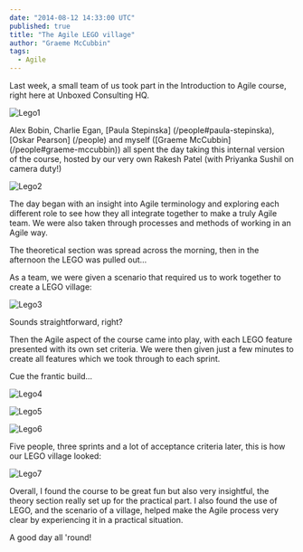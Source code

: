 ```yaml
---
date: "2014-08-12 14:33:00 UTC"
published: true
title: "The Agile LEGO village"
author: "Graeme McCubbin"
tags:
  - Agile
---
```


Last week, a small team of us took part in the Introduction to Agile course, right here at Unboxed Consulting HQ.

![Lego1](http://i1291.photobucket.com/albums/b548/grammccram/DSC_0015_zps8af64e29.jpg)

Alex Bobin, Charlie Egan, [Paula Stepinska] (/people#paula-stepinska), [Oskar Pearson] (/people) and myself ([Graeme McCubbin] (/people#graeme-mccubbin)) all spent the day taking this internal version of the course, hosted by our very own Rakesh Patel (with Priyanka Sushil on camera duty!)

![Lego2](http://i1291.photobucket.com/albums/b548/grammccram/DSC_0158_zpse95cc3fa.jpg)

The day began with an insight into Agile terminology and exploring each different role to see how they all integrate together to make a truly Agile team. We were also taken through processes and methods of working in an Agile way.

The theoretical section was spread across the morning, then in the afternoon the LEGO was pulled out…

As a team, we were given a scenario that required us to work together to create a LEGO village:

![Lego3](http://i1291.photobucket.com/albums/b548/grammccram/DSC_0058_zps037f6904.jpg)

Sounds straightforward, right?

Then the Agile aspect of the course came into play, with each LEGO feature presented with its own set criteria. We were then given just a few minutes to create all features which we took through to each sprint.

Cue the frantic build…

![Lego4](http://i1291.photobucket.com/albums/b548/grammccram/f022a733-a0a6-4c28-8633-06edad42095b_zps7bf43fdd.jpg)

![Lego5](http://i1291.photobucket.com/albums/b548/grammccram/DSC_0115_zps1347d62a.jpg)

![Lego6](http://i1291.photobucket.com/albums/b548/grammccram/DSC_0114_zps600f298a.jpg)

Five people, three sprints and a lot of acceptance criteria later, this is how our LEGO village looked:

![Lego7](http://i57.tinypic.com/2i117gz.jpg)

Overall, I found the course to be great fun but also very insightful, the theory section really set up for the practical part. I also found the use of LEGO, and the scenario of a village, helped make the Agile process very clear by experiencing it in a practical situation.

A good day all 'round!
